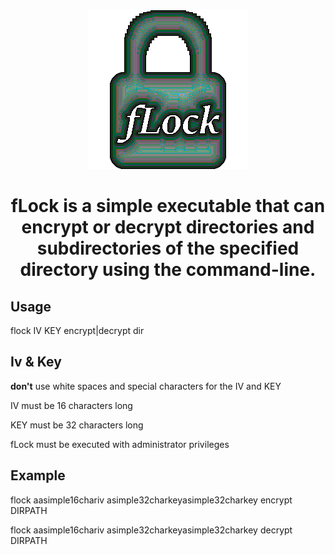 <p align="center">
  <img src="https://github.com/aliasexo/fLock/blob/main/fLock.png?raw=true" alt="alt text">
</p>

<h1 align="center">fLock is a simple executable that can encrypt or decrypt directories and subdirectories of the specified directory using the command-line.</h1>

## Usage
flock IV KEY encrypt|decrypt dir

## Iv & Key
**don't** use white spaces and special characters for the IV and KEY

IV must be 16 characters long

KEY must be 32 characters long

fLock must be executed with administrator privileges

## Example 
flock aasimple16chariv asimple32charkeyasimple32charkey encrypt DIRPATH

flock aasimple16chariv asimple32charkeyasimple32charkey decrypt DIRPATH
